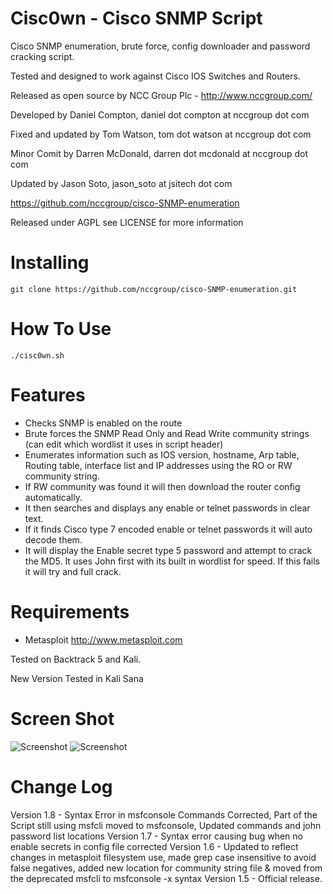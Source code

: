 Cisc0wn - Cisco SNMP Script
============================================

Cisco SNMP enumeration, brute force, config downloader and password cracking script.

Tested and designed to work against Cisco IOS Switches and Routers.

Released as open source by NCC Group Plc - http://www.nccgroup.com/

Developed by Daniel Compton, daniel dot compton at nccgroup dot com

Fixed and updated by Tom Watson, tom dot watson at nccgroup dot com

Minor Comit by Darren McDonald, darren dot mcdonald at nccgroup dot com

Updated by Jason Soto, jason_soto at jsitech dot com

https://github.com/nccgroup/cisco-SNMP-enumeration

Released under AGPL see LICENSE for more information

Installing  
=======================
    git clone https://github.com/nccgroup/cisco-SNMP-enumeration.git


How To Use	
=======================
    ./cisc0wn.sh


Features	
=======================

* Checks SNMP is enabled on the route
* Brute forces the SNMP Read Only and Read Write community strings (can edit which wordlist it uses in script header)
* Enumerates information such as IOS version,  hostname, Arp table, Routing table, interface list and IP addresses using the RO or RW community string.
* If RW community was found it will then download the router config automatically.
* It then searches and displays any enable or telnet passwords in clear text.
* If it finds Cisco type 7 encoded enable or telnet passwords it will auto decode them.
* It will display the Enable secret type 5 password and attempt to crack the MD5. It uses John first with its built in wordlist for speed. If this fails it will try and full crack.

Requirements   
=======================
* Metasploit http://www.metasploit.com

Tested on Backtrack 5 and Kali.

New Version Tested in Kali Sana


Screen Shot    
=======================
<img src="http://www.commonexploits.com/wp-content/uploads/2012/06/3.png" alt="Screenshot" style="max-width:100%;">

<img src="http://www.commonexploits.com/wp-content/uploads/2012/06/121.png" alt="Screenshot" style="max-width:100%;">

Change Log
=======================

Version 1.8 - Syntax Error in msfconsole Commands Corrected, Part of the Script still using msfcli moved to msfconsole, Updated commands and john password list locations
Version 1.7 - Syntax error causing bug when no enable secrets in config file corrected
Version 1.6 - Updated to reflect changes in metasploit filesystem use, made grep case insensitive to avoid false negatives, added new location for community string file & moved from the deprecated msfcli to msfconsole -x syntax
Version 1.5 - Official release.
